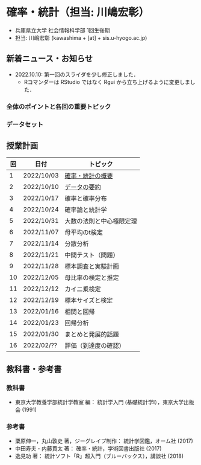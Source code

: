 # 確率・統計（担当: 川嶋宏彰）

- 兵庫県立大学 社会情報科学部 1回生後期
- 担当: 川嶋宏彰 (kawashima + [at] + sis.u-hyogo.ac.jp)

## 新着ニュース・お知らせ

- 2022.10.10: 第一回のスライダを少し修正しました．
    - Rコマンダーは RStudio ではなく Rgui から立ち上げるように変更しました．

### 全体のポイントと各回の重要トピック


### データセット

## 授業計画

|回 |日付 |トピック|
|---|---|---|
|1 |2022/10/03 |[確率・統計の概要](slide/ProbStat2022_01.pdf)|
|2 |2022/10/10 |[データの要約](slide/ProbStat2022_01.pdf)|
|3 |2022/10/17 |確率と確率分布|
|4 |2022/10/24 |確率論と統計学|
|5 |2022/10/31 |大数の法則と中心極限定理|
|6 |2022/11/07 |母平均のt検定|
|7 |2022/11/14 |分散分析|
|8 |2022/11/21 |中間テスト（問題）|
|9 |2022/11/28 |標本調査と実験計画|
|10|2022/12/05 |母比率の検定と推定|
|11|2022/12/12 |カイ二乗検定|
|12|2022/12/19 |標本サイズと検定|
|13|2022/01/16 |相関と回帰|
|14|2022/01/23 |回帰分析|
|15|2022/01/30 |まとめと発展的話題|
|16|2022/02/?? |評価（到達度の確認）|


<!-- |1 |2022/10/03 |確率・統計の概要|
|2 |2022/10/10 |データの要約|
|3 |2022/10/17 |確率と確率分布|
|4 |2022/10/24 |確率論と統計学|
|5 |2022/10/31 |大数の法則と中心極限定理|
|6 |2022/11/07 |母平均のt検定|
|7 |2022/11/14 |分散分析|
|8 |2022/11/21 |中間テスト（問題）](exercise/exam1-2022.pdf)[（解答）](exercise/exam1-2022_answer.pdf)<br />[分散分析の補足|
|9 |2022/11/28 |標本調査と実験計画|
|10|2022/12/05 |母比率の検定と推定|
|11|2022/12/12 |カイ二乗検定|
|12|2022/12/19 |標本サイズと検定|
|13|2022/01/16 |相関と回帰|
|14|2022/01/23 |回帰分析|
|15|2022/01/30 |まとめと発展的話題| -->


## 教科書・参考書

### 教科書

- 東京大学教養学部統計学教室 編： 統計学入門 (基礎統計学Ⅰ），東京大学出版会 (1991)

### 参考書

- 栗原伸一，丸山敦史 著，ジーグレイプ制作： 統計学図鑑，オーム社 (2017)
- 中田寿夫・内藤貫太 著： 確率・統計，学術図書出版社 (2017)
- 逸見功 著： 統計ソフト「R」超入門（ブルーバックス），講談社 (2018)

<!-- ## Rのインストール

- Rを消してしまった場合のための[Rインストール方法](install-r) -->
